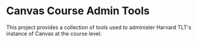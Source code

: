 # Canvas Course Admin Tools

This project provides a collection of tools used to administer Harvard TLT's instance of Canvas at the course level.
